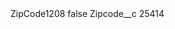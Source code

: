 <?xml version="1.0" encoding="UTF-8"?>
<CustomMetadata xmlns="http://soap.sforce.com/2006/04/metadata" xmlns:xsi="http://www.w3.org/2001/XMLSchema-instance" xmlns:xsd="http://www.w3.org/2001/XMLSchema">
    <label>ZipCode1208</label>
    <protected>false</protected>
    <values>
        <field>Zipcode__c</field>
        <value xsi:type="xsd:string">25414</value>
    </values>
</CustomMetadata>
